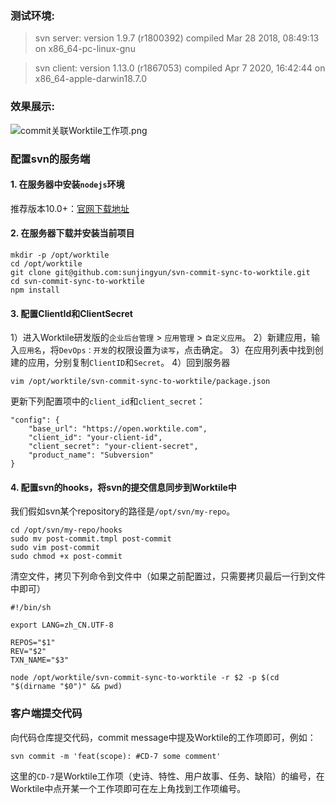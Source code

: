 ### 测试环境:
> svn server: version 1.9.7 (r1800392) compiled Mar 28 2018, 08:49:13 on x86_64-pc-linux-gnu

> svn client: version 1.13.0 (r1867053) compiled Apr 7 2020, 16:42:44 on x86_64-apple-darwin18.7.0

### 效果展示:

![commit关联Worktile工作项.png](https://s1.ax1x.com/2020/04/28/J42Mxx.png)

### 配置svn的服务端
#### 1. 在服务器中安装`nodejs`环境

推荐版本10.0+：[官网下载地址](https://nodejs.org/en/download/)

#### 2. 在服务器下载并安装当前项目
```
mkdir -p /opt/worktile
cd /opt/worktile
git clone git@github.com:sunjingyun/svn-commit-sync-to-worktile.git
cd svn-commit-sync-to-worktile
npm install
```
#### 3. 配置ClientId和ClientSecret
1）进入Worktile研发版的`企业后台管理` > `应用管理` > `自定义应用`。
2）新建应用，输入`应用名`，将`DevOps：开发`的权限设置为`读写`，点击确定。
3）在应用列表中找到创建的应用，分别复制`ClientID`和`Secret`。
4）回到服务器
```
vim /opt/worktile/svn-commit-sync-to-worktile/package.json
```
更新下列配置项中的`client_id`和`client_secret`：
```
"config": {
    "base_url": "https://open.worktile.com",
    "client_id": "your-client-id",
    "client_secret": "your-client-secret",
    "product_name": "Subversion"
}
```
#### 4. 配置svn的hooks，将svn的提交信息同步到Worktile中
我们假如svn某个repository的路径是`/opt/svn/my-repo`。
```
cd /opt/svn/my-repo/hooks
sudo mv post-commit.tmpl post-commit
sudo vim post-commit
sudo chmod +x post-commit
```
清空文件，拷贝下列命令到文件中（如果之前配置过，只需要拷贝最后一行到文件中即可）
```
#!/bin/sh

export LANG=zh_CN.UTF-8

REPOS="$1"
REV="$2"
TXN_NAME="$3"

node /opt/worktile/svn-commit-sync-to-worktile -r $2 -p $(cd "$(dirname "$0")" && pwd)
```

### 客户端提交代码
向代码仓库提交代码，commit message中提及Worktile的工作项即可，例如：
```
svn commit -m 'feat(scope): #CD-7 some comment'
```
这里的`CD-7`是Worktile工作项（史诗、特性、用户故事、任务、缺陷）的编号，在Worktile中点开某一个工作项即可在左上角找到工作项编号。




